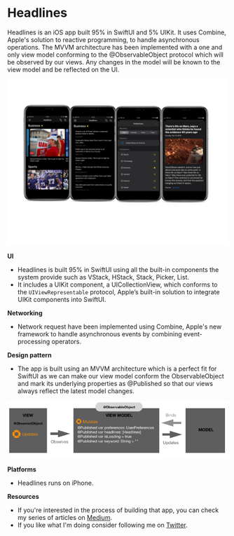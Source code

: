 # Headlines

Headlines is an iOS app built 95% in SwiftUI and 5% UIKit. 
It uses Combine, Apple's solution to reactive programming, to handle asynchronous operations.
The MVVM architecture has been implemented with a one and only view model conforming to the @ObservableObject protocol which will be observed by our views.
Any changes in the model will be known to the view model and be reflected on the UI.

![alt text](https://github.com/jullianm/Headlines/blob/master/headlines_screen.png)

**UI**
- Headlines is built 95% in SwiftUI using all the built-in components the system provide such as VStack, HStack, Stack, Picker, List.
- It includes a UIKit component, a UICollectionView, which conforms to the `UIViewRepresentable` protocol, Apple’s built-in solution to integrate UIKit components into SwiftUI.

**Networking**
- Network request have been implemented using Combine, Apple's new framework to handle asynchronous events by combining event-processing operators. 

**Design pattern**
- The app is built using an MVVM architecture which is a perfect fit for SwiftUI as we can make our view model conform the ObservableObject and mark its underlying properties as @Published so that our views always reflect the latest model changes. 

![alt text](https://github.com/jullianm/Headlines/blob/master/headlines_mvvm_flow.png) 

**Platforms**
- Headlines runs on iPhone.

**Resources**
- If you're interested in the process of building that app, you can check my series of articles on  [Medium](https://medium.com/@jllnmercier).
- If you like what I'm doing consider following me on [Twitter](https://twitter.com/jullian_mercier).

